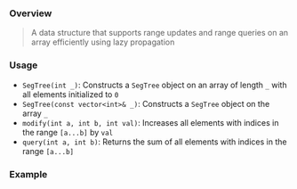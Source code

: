 ### Overview

> A data structure that supports range updates and range queries on an array efficiently using lazy propagation

### Usage

- `SegTree(int _)`: Constructs a `SegTree` object on an array of length `_` with all elements initialized to `0`
- `SegTree(const vector<int>& _)`: Constructs a `SegTree` object on the array `_`
- `modify(int a, int b, int val)`: Increases all elements with indices in the range `[a...b]` by `val`
- `query(int a, int b)`: Returns the sum of all elements with indices in the range `[a...b]` 	

### Example
